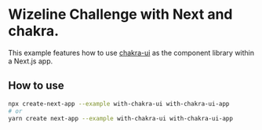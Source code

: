 # Wizeline Challenge with Next and chakra.

This example features how to use [chakra-ui](https://github.com/chakra-ui/chakra-ui) as the component library within a Next.js app.



## How to use

```bash
npx create-next-app --example with-chakra-ui with-chakra-ui-app
# or
yarn create next-app --example with-chakra-ui with-chakra-ui-app
```

